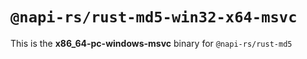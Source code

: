 # `@napi-rs/rust-md5-win32-x64-msvc`

This is the **x86_64-pc-windows-msvc** binary for `@napi-rs/rust-md5`
